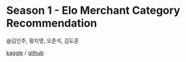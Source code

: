 # Season 1 - Elo Merchant Category Recommendation

@김인주, 황지명, 오준석, 김도훈

[kaggle](https://www.kaggle.com/c/elo-merchant-category-recommendation) / [github](https://github.com/LazyerIJ/Kaggle_Study/tree/master/Competitions/Elo_Merchant_Category_Recommendation)



